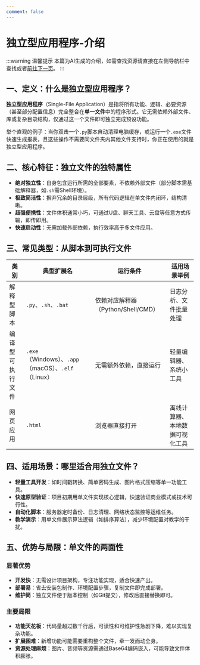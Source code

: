 ```yaml
---
comment: false
---
```

# 独立型应用程序-介绍
:::warning 温馨提示
本篇为AI生成的介绍，如需查找资源请直接在左侧导航栏中查找或者[前往下一页](/resources/application/single/map)。
:::
## 一、定义：什么是独立型应用程序？

**独立型应用程序**（Single-File Application）是指将所有功能、逻辑、必要资源（甚至部分配置信息）完全整合在**单一文件**中的程序形式。它无需依赖外部文件、库或复杂目录结构，仅通过这一个文件即可独立完成预设功能。

举个直观的例子：当你双击一个`.py`脚本自动清理电脑缓存，或运行一个`.exe`文件快速生成报表，且这些操作不需要同文件夹内其他文件支持时，你正在使用的就是独立型应用程序。

## 二、核心特征：独立文件的独特属性

- **绝对独立性**：自身包含运行所需的全部要素，不依赖外部文件（部分脚本需基础解释器，如`.sh`需Shell环境）。
- **极致简洁性**：摒弃冗余的目录层级，所有代码逻辑在单文件内闭环，结构清晰。
- **超强便携性**：文件体积通常小巧，可通过U盘、聊天工具、云盘等任意方式传输，即传即用。
- **快速启动性**：无需加载外部依赖，执行效率高于多文件应用。

## 三、常见类型：从脚本到可执行文件

| 类别         | 典型扩展名       | 运行条件                          | 适用场景举例                  |
|------------|------------------|-----------------------------------|-------------------------------|
| 解释型脚本      | `.py`、`.sh`、`.bat` | 依赖对应解释器（Python/Shell/CMD） | 日志分析、文件批量处理        |
| 编译型可执行文件   | `.exe`（Windows）、`.app`（macOS）、`.elf`（Linux） | 无需额外依赖，直接运行            | 轻量编辑器、系统小工具        |
| 网页应用       | `.html`          | 浏览器直接打开                    | 离线计算器、本地数据可视化工具 |

## 四、适用场景：哪里适合用独立文件？

- **轻量工具开发**：如时间戳转换、简单密码生成、图片格式压缩等单一功能工具。
- **快速原型验证**：项目初期用单文件实现核心逻辑，快速验证商业模式或技术可行性。
- **自动化脚本**：服务器定时备份、日志清理、网络状态监控等运维任务。
- **教学演示**：用单文件展示算法逻辑（如排序算法），减少环境配置对教学的干扰。

## 五、优势与局限：单文件的两面性

### 显著优势
- **开发快**：无需设计项目架构，专注功能实现，适合快速产出。
- **部署易**：省去安装包制作、环境配置步骤，复制文件即完成部署。
- **维护简**：独立文件便于版本控制（如Git提交），修改后直接替换即可。

### 主要局限
- **功能天花板**：代码量超过数千行后，可读性和可维护性急剧下降，难以实现复杂功能。
- **扩展困难**：新增功能可能需要重构整个文件，牵一发而动全身。
- **资源处理麻烦**：图片、音频等资源需通过Base64编码嵌入，可能导致文件体积膨胀。

<ImageSlider
  :auto="true"
  :time="1500"
  :images="[
    { id: 1, text: '小黄-1', link: '/pictures/eggy/eggy-huang-1.jpg' },
    { id: 2, text: '小黄-2', link: '/pictures/eggy/eggy-huang-2.jpg' },
    { id: 3, text: '劳初-1', link: '/pictures/eggy/eggy-LC-1.jpg' },
    { id: 4, text: '劳初-2', link: '/pictures/eggy/eggy-LC-2.jpg' },
  ]"
  ltext="劳~"
  rtext="初~"
  lcolor="#FFFFBB"
  rcolor="#3c3c43"
/>
